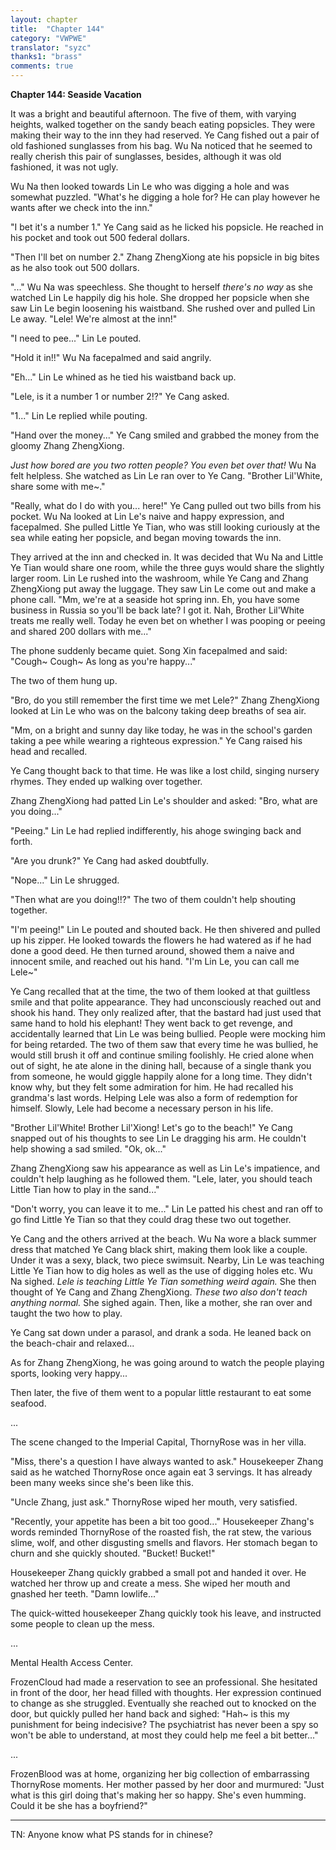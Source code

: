 ```yaml
---
layout: chapter
title:  "Chapter 144"
category: "VWPWE"
translator: "syzc"
thanks1: "brass"
comments: true
---
```


**Chapter 144: Seaside Vacation**

It was a bright and beautiful afternoon. The five of them, with varying heights, walked together on the sandy beach eating popsicles. They were making their way to the inn they had reserved. Ye Cang fished out a pair of old fashioned sunglasses from his bag. Wu Na noticed that he seemed to really cherish this pair of sunglasses, besides, although it was old fashioned, it was not ugly.

Wu Na then looked towards Lin Le who was digging a hole and was somewhat puzzled. "What's he digging a hole for? He can play however he wants after we check into the inn."

"I bet it's a number 1." Ye Cang said as he licked his popsicle. He reached in his pocket and took out 500 federal dollars.

"Then I'll bet on number 2." Zhang ZhengXiong ate his popsicle in big bites as he also took out 500 dollars.

"..." Wu Na was speechless. She thought to herself *there's no way* as she watched Lin Le happily dig his hole. She dropped her popsicle when she saw Lin Le begin loosening his waistband. She rushed over and pulled Lin Le away. "Lele! We're almost at the inn!"

"I need to pee..." Lin Le pouted.

"Hold it in!!" Wu Na facepalmed and said angrily.

"Eh..." Lin Le whined as he tied his waistband back up.

"Lele, is it a number 1 or number 2!?" Ye Cang asked.

"1..." Lin Le replied while pouting.

"Hand over the money..." Ye Cang smiled and grabbed the money from the gloomy Zhang ZhengXiong.

*Just how bored are you two rotten people? You even bet over that!* Wu Na felt helpless. She watched as Lin Le ran over to Ye Cang. "Brother Lil'White, share some with me~."

"Really, what do I do with you... here!" Ye Cang pulled out two bills from his pocket. Wu Na looked at Lin Le's naive and happy expression, and facepalmed. She pulled Little Ye Tian, who was still looking curiously at the sea while eating her popsicle, and began moving towards the inn.

They arrived at the inn and checked in. It was decided that Wu Na and Little Ye Tian would share one room, while the three guys would share the slightly larger room. Lin Le rushed into the washroom, while Ye Cang and Zhang ZhengXiong put away the luggage. They saw Lin Le come out and make a phone call. "Mm, we're at a seaside hot spring inn. Eh, you have some business in Russia so you'll be back late? I got it. Nah, Brother Lil'White treats me really well. Today he even bet on whether I was pooping or peeing and shared 200 dollars with me..."

The phone suddenly became quiet. Song Xin facepalmed and said: "Cough~ Cough~ As long as you're happy..."

The two of them hung up.

"Bro, do you still remember the first time we met Lele?" Zhang ZhengXiong looked at Lin Le who was on the balcony taking deep breaths of sea air.

"Mm, on a bright and sunny day like today, he was in the school's garden taking a pee while wearing a righteous expression." Ye Cang raised his head and recalled.

Ye Cang thought back to that time. He was like a lost child, singing nursery rhymes. They ended up walking over together.

Zhang ZhengXiong had patted Lin Le's shoulder and asked: "Bro, what are you doing..."

"Peeing." Lin Le had replied indifferently, his ahoge swinging back and forth.

"Are you drunk?" Ye Cang had asked doubtfully.

"Nope..." Lin Le shrugged.

"Then what are you doing!!?" The two of them couldn't help shouting together.

"I'm peeing!" Lin Le pouted and shouted back. He then shivered and pulled up his zipper. He looked towards the flowers he had watered as if he had done a good deed. He then turned around, showed them a naive and innocent smile, and reached out his hand. "I'm Lin Le, you can call me Lele~"

Ye Cang recalled that at the time, the two of them looked at that guiltless smile and that polite appearance. They had unconsciously reached out and shook his hand. They only realized after, that the bastard had just used that same hand to hold his elephant! They went back to get revenge, and accidentally learned that Lin Le was being bullied. People were mocking him for being retarded. The two of them saw that every time he was bullied, he would still brush it off and continue smiling foolishly. He cried alone when out of sight, he ate alone in the dining hall, because of a single thank you from someone, he would giggle happily alone for a long time. They didn't know why, but they felt some admiration for him. He had recalled his grandma's last words. Helping Lele was also a form of redemption for himself. Slowly, Lele had become a necessary person in his life.

"Brother Lil'White! Brother Lil'Xiong! Let's go to the beach!" Ye Cang snapped out of his thoughts to see Lin Le dragging his arm. He couldn't help showing a sad smiled. "Ok, ok..."

Zhang ZhengXiong saw his appearance as well as Lin Le's impatience, and couldn't help laughing as he followed them. "Lele, later, you should teach Little Tian how to play in the sand..."

"Don't worry, you can leave it to me..." Lin Le patted his chest and ran off to go find Little Ye Tian so that they could drag these two out together.

Ye Cang and the others arrived at the beach. Wu Na wore a black summer dress that matched Ye Cang black shirt, making them look like a couple. Under it was a sexy, black, two piece swimsuit. Nearby, Lin Le was teaching Little Ye Tian how to dig holes as well as the use of digging holes etc. Wu Na sighed. *Lele is teaching Little Ye Tian something weird again.* She then thought of Ye Cang and Zhang ZhengXiong. *These two also don't teach anything normal.* She sighed again. Then, like a mother, she ran over and taught the two how to play.

Ye Cang sat down under a parasol, and drank a soda. He leaned back on the beach-chair and relaxed...

As for Zhang ZhengXiong, he was going around to watch the people playing sports, looking very happy...

Then later, the five of them went to a popular little restaurant to eat some seafood.

...

The scene changed to the Imperial Capital, ThornyRose was in her villa.

"Miss, there's a question I have always wanted to ask." Housekeeper Zhang said as he watched ThornyRose once again eat 3 servings. It has already been many weeks since she's been like this.

"Uncle Zhang, just ask." ThornyRose wiped her mouth, very satisfied.

"Recently, your appetite has been a bit too good..." Housekeeper Zhang's words reminded ThornyRose of the roasted fish, the rat stew, the various slime, wolf, and other disgusting smells and flavors. Her stomach began to churn and she quickly shouted. "Bucket! Bucket!"

Housekeeper Zhang quickly grabbed a small pot and handed it over. He watched her throw up and create a mess. She wiped her mouth and gnashed her teeth. "Damn lowlife..."

The quick-witted housekeeper Zhang quickly took his leave, and instructed some people to clean up the mess.

...

Mental Health Access Center.

FrozenCloud had made a reservation to see an professional. She hesitated in front of the door, her head filled with thoughts. Her expression continued to change as she struggled. Eventually she reached out to knocked on the door, but quickly pulled her hand back and sighed: "Hah~ is this my punishment for being indecisive? The psychiatrist has never been a spy so won't be able to understand, at most they could help me feel a bit better..."

...

FrozenBlood was at home, organizing her big collection of embarrassing ThornyRose moments. Her mother passed by her door and murmured: "Just what is this girl doing that's making her so happy. She's even humming. Could it be she has a boyfriend?"

---

TN: Anyone know what PS stands for in chinese?